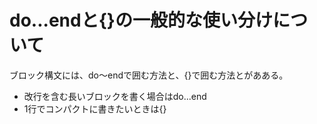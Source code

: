 # do...endと{}の一般的な使い分けについて
ブロック構文には、do～endで囲む方法と、{}で囲む方法とがあある。

- 改行を含む長いブロックを書く場合はdo...end
- 1行でコンパクトに書きたいときは{}
